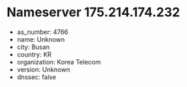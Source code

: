 # Nameserver 175.214.174.232

* as_number: 4766
* name: Unknown
* city: Busan
* country: KR
* organization: Korea Telecom
* version: Unknown
* dnssec: false
